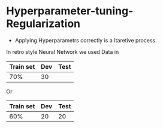 # Hyperparameter-tuning-Regularization
* Applying Hyperparametrs correctly is a Itaretive process.

In retro style Neural Network we used Data in   

Train set | Dev | Test
---|---|---
70%|30|

Or

Train set | Dev | Test
---|---|---
60%|20|20

